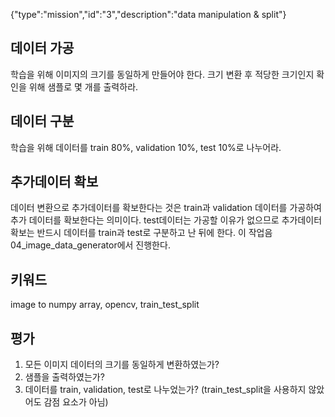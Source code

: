 {"type":"mission","id":"3","description":"data manipulation & split"}
## 데이터 가공
학습을 위해 이미지의 크기를 동일하게 만들어야 한다.
크기 변환 후 적당한 크기인지 확인을 위해 샘플로 몇 개를 출력하라.
## 데이터 구분
학습을 위해 데이터를 train 80%, validation 10%, test 10%로 나누어라.
## 추가데이터 확보
데이터 변환으로 추가데이터를 확보한다는 것은 train과 validation 데이터를 가공하여 추가 데이터를 확보한다는 의미이다.
test데이터는 가공할 이유가 없으므로 추가데이터 확보는 반드시 데이터를 train과 test로 구분하고 난 뒤에 한다.
이 작업음 04_image_data_generator에서 진행한다.
## 키워드
image to numpy array, opencv, train_test_split

## 평가
1. 모든 이미지 데이터의 크기를 동일하게 변환하였는가?
2. 샘플을 출력하였는가?
3. 데이터를 train, validation, test로 나누었는가? (train_test_split을 사용하지 않았어도 감점 요소가 아님)
